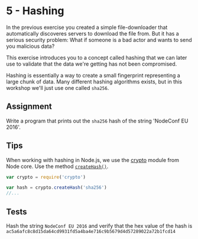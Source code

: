 # 5 - Hashing

In the previous exercise you created a simple file-downloader that automatically discoveres servers to download the file from. But it has a serious security problem: What if someone is a bad actor and wants to send you malicious data?

This exercise introduces you to a concept called hashing that we can later use to validate that the data we're getting has not been compromised.

Hashing is essentially a way to create a small fingerprint representing a large chunk of data. Many different hashing algorithms exists, but in this workshop we'll just use one called `sha256`.

## Assignment

Write a program that prints out the `sha256` hash of the string 'NodeConf EU 2016'.

## Tips

When working with hashing in Node.js, we use the [crypto](https://nodejs.org/api/crypto.html) module from Node core. Use the method [`createHash()`](https://nodejs.org/api/crypto.html#crypto_crypto_createhash_algorithm).

```js
var crypto = require('crypto')

var hash = crypto.createHash('sha256')
//...
```

## Tests

Hash the string `NodeConf EU 2016` and verify that the hex value of the hash is `ac5a6afc8c8d15da64cd9931fd5a4ba4e716c9b5679d4d57289022a72b1fcd14`
